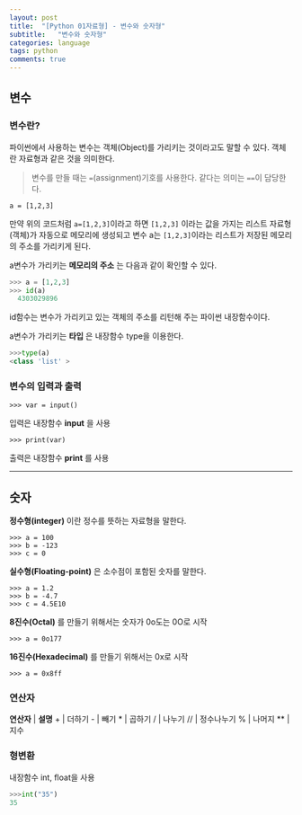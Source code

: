 ```yaml
---
layout: post
title:  "[Python 01자료형] - 변수와 숫자형"
subtitle:   "변수와 숫자형"
categories: language
tags: python
comments: true
---
```

## 변수

### 변수란?
 파이썬에서 사용하는 변수는 객체(Object)를 가리키는 것이라고도 말할 수 있다.
 객체란 자료형과 같은 것을 의미한다.

>변수를 만들 때는 `=`(assignment)기호를 사용한다. 같다는 의미는 `==`이 담당한다.

 ```
 a = [1,2,3]
 ```


만약 위의 코드처럼 `a=[1,2,3]`이라고 하면 `[1,2,3]` 이라는 값을 가지는 리스트 자료형(객체)가 자동으로 메모리에 생성되고 변수 a는 `[1,2,3]`이라는 리스트가 저장된 메모리의 주소를 가리키게 된다.

a변수가 가리키는 **메모리의 주소** 는 다음과 같이 확인할 수 있다.

```python
>>> a = [1,2,3]
>>> id(a)
  4303029896
```

id함수는 변수가 가리키고 있는 객체의 주소를 리턴해 주는 파이썬 내장함수이다.

a변수가 가리키는 **타입** 은 내장함수 type을 이용한다.

```python
>>>type(a)
<class 'list' >
```

### 변수의 입력과 출력

```
>>> var = input()
```

입력은 내장함수 **input** 을 사용

```
>>> print(var)
```

출력은 내장함수 **print** 를 사용

---
## 숫자


**정수형(integer)** 이란 정수를 뜻하는 자료형을 말한다.

```
>>> a = 100
>>> b = -123
>>> c = 0
```

**실수형(Floating-point)** 은 소수점이 포함된 숫자를 말한다.

```
>>> a = 1.2
>>> b = -4.7
>>> c = 4.5E10
```

**8진수(Octal)** 를 만들기 위해서는 숫자가 0o도는 0O로 시작

```
>>> a = 0o177
```

**16진수(Hexadecimal)** 를 만들기 위해서는 0x로 시작

```
>>> a = 0x8ff
```

### 연산자

**연산자** | **설명**
\+ | 더하기
\- | 빼기
\* | 곱하기
/ | 나누기
// | 정수나누기
% | 나머지
** | 지수

### 형변환
내장함수 int, float을 사용

```python
>>>int("35")
35
```
